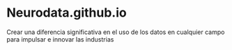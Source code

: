 # Neurodata.github.io
Crear una diferencia significativa en el uso de los datos en cualquier campo para impulsar e innovar las industrias
